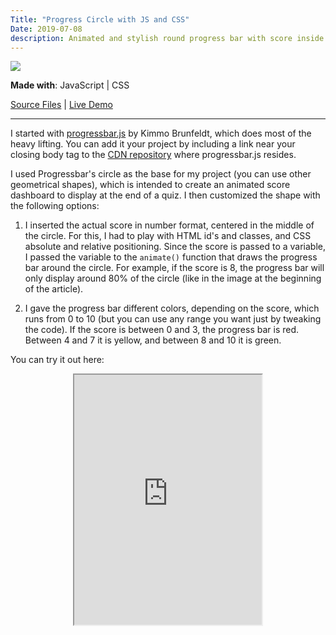 ```yaml
---
Title: "Progress Circle with JS and CSS"
Date: 2019-07-08
description: Animated and stylish round progress bar with score inside
---
```


<img src="/img/progresscircle.png" />

**Made with**: <i class="fab fa-js"></i> JavaScript | <i class="fab fa-css3"></i> CSS

[Source Files](https://github.com/mariobox/progress-circle) | [Live Demo](https://mariobox.github.io/progress-circle)<hr class="art" />

I started with [progressbar.js](https://kimmobrunfeldt.github.io/progressbar.js/) by Kimmo Brunfeldt, which does most of the heavy lifting. You can add it your project by including a link near your closing body tag to the [CDN repository](https://cdn.rawgit.com/kimmobrunfeldt/progressbar.js/0.5.6/dist/progressbar.js) where progressbar.js resides.

I used Progressbar's circle as the base for my project (you can use other geometrical shapes), which is intended to create an animated score dashboard to display at the end of a quiz. I then customized the shape with the following options:

1. I inserted the actual score in number format, centered in the middle of the circle. For this, I had to play with HTML id's and classes, and CSS absolute and relative positioning. Since the score is passed to a variable, I passed the variable to the <code>animate()</code> function that draws the progress bar around the circle. For example, if the score is 8, the progress bar will only display around 80% of the circle (like in the image at the beginning of the article).

2. I gave the progress bar different colors, depending on the score, which runs from 0 to 10 (but you can use any range you want just by tweaking the code). If the score is between 0 and 3, the progress bar is red. Between 4 and 7 it is yellow, and between 8 and 10 it is green.

You can try it out here:

<div style="text-align: center">
<iframe src="https://mariobox.github.io/progress-circle" style="height: 400px; border=none;"></iframe>
</div>

